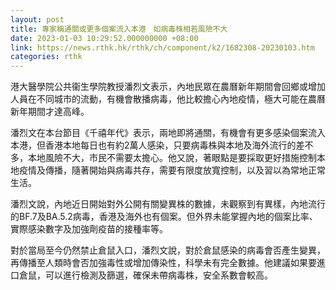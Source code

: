 ```yaml
---
layout: post
title: 專家稱通關或更多個案流入本港　如病毒株相若風險不大
date: 2023-01-03 10:29:52.000000000 +08:00
link: https://news.rthk.hk/rthk/ch/component/k2/1682308-20230103.htm
categories: rthk
---
```


港大醫學院公共衞生學院教授潘烈文表示，內地民眾在農曆新年期間會回鄉或增加人員在不同城市的流動，有機會散播病毒，他比較擔心內地疫情，極大可能在農曆新年期間才達高峰。

潘烈文在本台節目《千禧年代》表示，兩地即將通關，有機會有更多感染個案流入本港，但香港本地每日也有約2萬人感染，只要病毒株與本地及海外流行的差不多，本地風險不大，市民不需要太擔心。他又說，著眼點是要採取更好措施控制本地疫情及傳播，隨著開始與病毒共存，需要有限度放寬控制，以及習以為常地正常生活。

潘烈文說，內地近日開始對外公開有關變異株的數據，未觀察到有異樣，內地流行的BF.7及BA.5.2病毒，香港及海外也有個案。但外界未能掌握內地的個案比率、實際感染數字及加強劑疫苗的接種率等。

對於當局至今仍然禁止倉鼠入口，潘烈文說，對於倉鼠感染的病毒會否產生變異，再傳播至人類時會否加強毒性或增加傳染性，科學未有完全數據。他建議如果要進口倉鼠，可以進行檢測及篩選，確保未帶病毒株，安全系數會較高。
